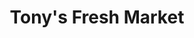 ---
title: "Tony's Fresh Market"
url: /chicago/tonys-fresh-market-west-fullerton-avenue/
shop: Supermarkt
---